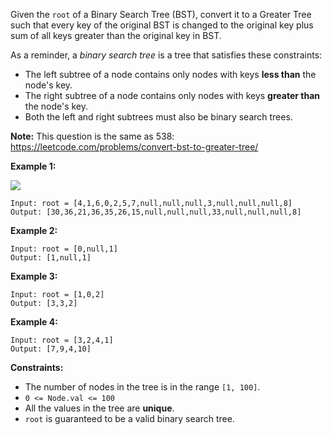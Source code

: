 Given the `root` of a Binary Search Tree (BST), convert it to a Greater Tree
such that every key of the original BST is changed to the original key plus
sum of all keys greater than the original key in BST.

As a reminder, a _binary search tree_ is a tree that satisfies these
constraints:

  * The left subtree of a node contains only nodes with keys  **less than**  the node's key.
  * The right subtree of a node contains only nodes with keys  **greater than**  the node's key.
  * Both the left and right subtrees must also be binary search trees.

**Note:** This question is the same as 538:
<https://leetcode.com/problems/convert-bst-to-greater-tree/>



**Example 1:**

![](https://assets.leetcode.com/uploads/2019/05/02/tree.png)

    
    
    Input: root = [4,1,6,0,2,5,7,null,null,null,3,null,null,null,8]
    Output: [30,36,21,36,35,26,15,null,null,null,33,null,null,null,8]
    

**Example 2:**

    
    
    Input: root = [0,null,1]
    Output: [1,null,1]
    

**Example 3:**

    
    
    Input: root = [1,0,2]
    Output: [3,3,2]
    

**Example 4:**

    
    
    Input: root = [3,2,4,1]
    Output: [7,9,4,10]
    



**Constraints:**

  * The number of nodes in the tree is in the range `[1, 100]`.
  * `0 <= Node.val <= 100`
  * All the values in the tree are **unique**.
  * `root` is guaranteed to be a valid binary search tree.

